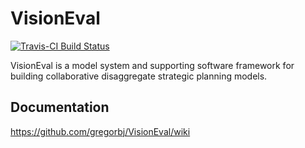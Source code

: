 
# VisionEval

[![Travis-CI Build Status](https://travis-ci.org/gregorbj/VisionEval.svg?branch=master)](https://travis-ci.org/gregorbj/VisionEval)

VisionEval is a model system and supporting software framework for building collaborative disaggregate strategic planning models.  

## Documentation

https://github.com/gregorbj/VisionEval/wiki
